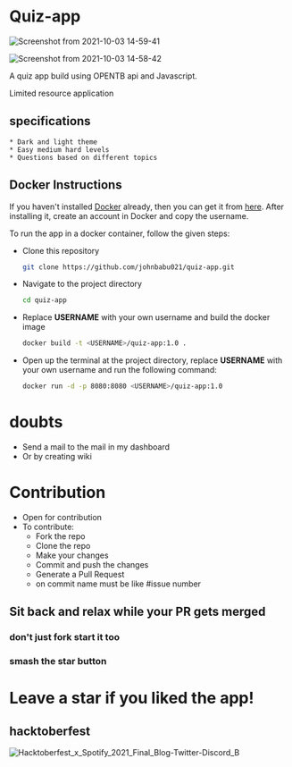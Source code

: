 # Quiz-app

![Screenshot from 2021-10-03 14-59-41](https://user-images.githubusercontent.com/58719884/135747992-942328a0-3cf4-45eb-906e-d862d2b98c09.png)

![Screenshot from 2021-10-03 14-58-42](https://user-images.githubusercontent.com/58719884/135747965-89c60f7b-0cb7-400f-9775-54e6f899b8b2.png)

A quiz app build using OPENTB api and Javascript.

Limited resource application

## specifications

    * Dark and light theme
    * Easy medium hard levels
    * Questions based on different topics

## Docker Instructions

If you haven't installed [Docker](https://www.docker.com/products/docker-desktop) already, then you can get it from [here](https://www.docker.com/products/docker-desktop). After installing it, create an account in Docker and copy the username.

To run the app in a docker container, follow the given steps:

- Clone this repository

  ```bash
  git clone https://github.com/johnbabu021/quiz-app.git
  ```

- Navigate to the project directory
  ```bash
  cd quiz-app
  ```
- Replace <strong>USERNAME</strong> with your own username and build the docker image
  ```bash
  docker build -t <USERNAME>/quiz-app:1.0 .
  ```
- Open up the terminal at the project directory, replace <strong>USERNAME</strong> with your own username and run the following command:
  ```bash
  docker run -d -p 8080:8080 <USERNAME>/quiz-app:1.0
  ```

# doubts

- Send a mail to the mail in my dashboard
- Or by creating wiki

# Contribution

- Open for contribution
- To contribute:
  - Fork the repo
  - Clone the repo
  - Make your changes
  - Commit and push the changes
  - Generate a Pull Request
  - on commit name must be like #issue number

## Sit back and relax while your PR gets merged

### don't just fork start it too

### smash the star button

# Leave a star if you liked the app!

## hacktoberfest

![Hacktoberfest_x_Spotify_2021_Final_Blog-Twitter-Discord_B](https://user-images.githubusercontent.com/58719884/135654867-afa18ae2-f239-4a0a-b1fd-6df7d92b8dac.png)
